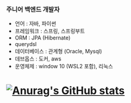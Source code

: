 ### 주니어 백엔드 개발자
- 언어 : 자바, 파이썬
- 프레임워크 : 스프링, 스프링부트
 - ORM : JPA (Hibernate)
  - querydsl
- 데이터베이스 : 관계형 (Oracle, Mysql)
- 데브옵스 : 도커, aws
- 운영체제 : window 10 (WSL2 포함), 리눅스


# [![Anurag's GitHub stats](https://github-readme-stats.vercel.app/api?username=xonic789&count_private=true&include_all_commits=true)](https://github.com/anuraghazra/github-readme-stats)
<!--
**xonic789/xonic789** is a ✨ _special_ ✨ repository because its `README.md` (this file) appears on your GitHub profile.

Here are some ideas to get you started:

- 🔭 I’m currently working on ...
- 🌱 I’m currently learning ...
- 👯 I’m looking to collaborate on ...
- 🤔 I’m looking for help with ...
- 💬 Ask me about ...
- 📫 How to reach me: ...
- 😄 Pronouns: ...
- ⚡ Fun fact: ...
-->
